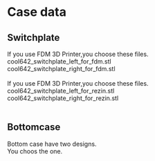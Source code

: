 # Case data

## Switchplate

If you use FDM 3D Printer,you choose these files.
<br>
cool642_switchplate_left_for_fdm.stl
<br>
cool642_switchplate_right_for_fdm.stl
<br>
<br>
If you use FDM 3D Printer,you choose these files.
<br>
cool642_switchplate_left_for_rezin.stl
<br>
cool642_switchplate_right_for_rezin.stl
<br>
<br>

## Bottomcase

Bottom case have two designs.
<br>
You choos the one.
